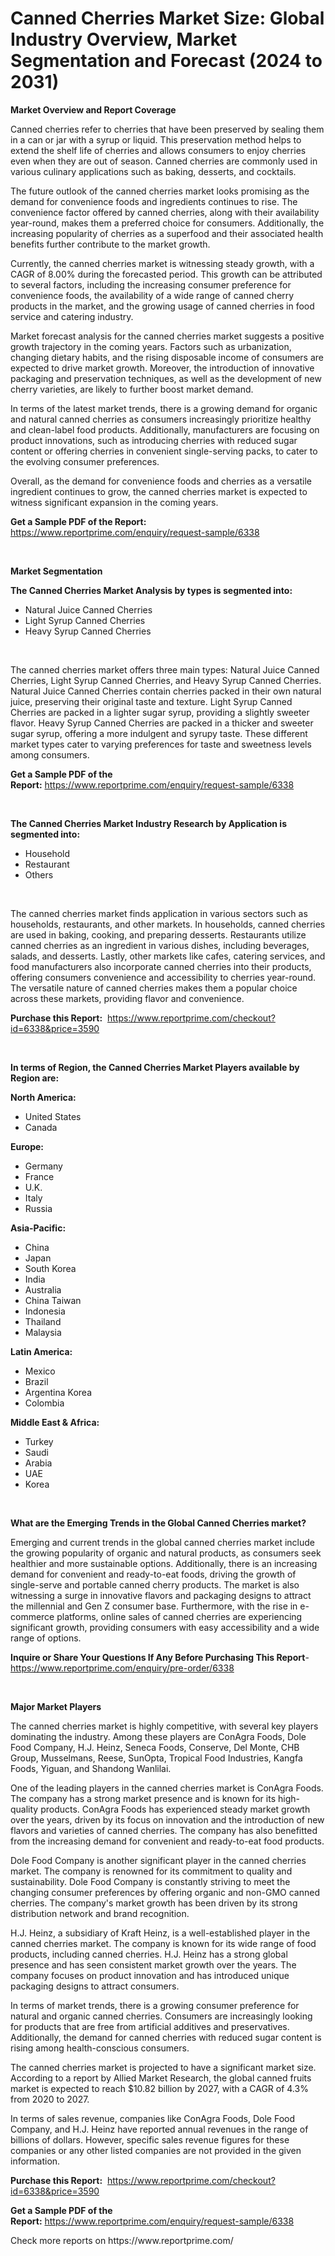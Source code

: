 <p><h1>Canned Cherries Market Size: Global Industry Overview, Market Segmentation and Forecast (2024 to 2031)</h1></p><p><strong>Market Overview and Report Coverage</strong></p>
<p><p>Canned cherries refer to cherries that have been preserved by sealing them in a can or jar with a syrup or liquid. This preservation method helps to extend the shelf life of cherries and allows consumers to enjoy cherries even when they are out of season. Canned cherries are commonly used in various culinary applications such as baking, desserts, and cocktails.</p><p>The future outlook of the canned cherries market looks promising as the demand for convenience foods and ingredients continues to rise. The convenience factor offered by canned cherries, along with their availability year-round, makes them a preferred choice for consumers. Additionally, the increasing popularity of cherries as a superfood and their associated health benefits further contribute to the market growth.</p><p>Currently, the canned cherries market is witnessing steady growth, with a CAGR of 8.00% during the forecasted period. This growth can be attributed to several factors, including the increasing consumer preference for convenience foods, the availability of a wide range of canned cherry products in the market, and the growing usage of canned cherries in food service and catering industry.</p><p>Market forecast analysis for the canned cherries market suggests a positive growth trajectory in the coming years. Factors such as urbanization, changing dietary habits, and the rising disposable income of consumers are expected to drive market growth. Moreover, the introduction of innovative packaging and preservation techniques, as well as the development of new cherry varieties, are likely to further boost market demand.</p><p>In terms of the latest market trends, there is a growing demand for organic and natural canned cherries as consumers increasingly prioritize healthy and clean-label food products. Additionally, manufacturers are focusing on product innovations, such as introducing cherries with reduced sugar content or offering cherries in convenient single-serving packs, to cater to the evolving consumer preferences.</p><p>Overall, as the demand for convenience foods and cherries as a versatile ingredient continues to grow, the canned cherries market is expected to witness significant expansion in the coming years.</p></p>
<p><strong>Get a Sample PDF of the Report:</strong> <a href="https://www.reportprime.com/enquiry/request-sample/6338">https://www.reportprime.com/enquiry/request-sample/6338</a></p>
<p>&nbsp;</p>
<p><strong>Market Segmentation</strong></p>
<p><strong>The Canned Cherries Market Analysis by types is segmented into:</strong></p>
<p><ul><li>Natural Juice Canned Cherries</li><li>Light Syrup Canned Cherries</li><li>Heavy Syrup Canned Cherries</li></ul></p>
<p>&nbsp;</p>
<p><p>The canned cherries market offers three main types: Natural Juice Canned Cherries, Light Syrup Canned Cherries, and Heavy Syrup Canned Cherries. Natural Juice Canned Cherries contain cherries packed in their own natural juice, preserving their original taste and texture. Light Syrup Canned Cherries are packed in a lighter sugar syrup, providing a slightly sweeter flavor. Heavy Syrup Canned Cherries are packed in a thicker and sweeter sugar syrup, offering a more indulgent and syrupy taste. These different market types cater to varying preferences for taste and sweetness levels among consumers.</p></p>
<p><strong>Get a Sample PDF of the Report:</strong>&nbsp;<a href="https://www.reportprime.com/enquiry/request-sample/6338">https://www.reportprime.com/enquiry/request-sample/6338</a></p>
<p>&nbsp;</p>
<p><strong>The Canned Cherries Market Industry Research by Application is segmented into:</strong></p>
<p><ul><li>Household</li><li>Restaurant</li><li>Others</li></ul></p>
<p>&nbsp;</p>
<p><p>The canned cherries market finds application in various sectors such as households, restaurants, and other markets. In households, canned cherries are used in baking, cooking, and preparing desserts. Restaurants utilize canned cherries as an ingredient in various dishes, including beverages, salads, and desserts. Lastly, other markets like cafes, catering services, and food manufacturers also incorporate canned cherries into their products, offering consumers convenience and accessibility to cherries year-round. The versatile nature of canned cherries makes them a popular choice across these markets, providing flavor and convenience.</p></p>
<p><strong>Purchase this Report:</strong>&nbsp; <a href="https://www.reportprime.com/checkout?id=6338&price=3590">https://www.reportprime.com/checkout?id=6338&price=3590</a></p>
<p>&nbsp;</p>
<p><strong>In terms of Region, the Canned Cherries Market Players available by Region are:</strong></p>
<p>
    <p> <strong> North America: </strong>
        <ul>
            <li>United States</li>
            <li>Canada</li>
        </ul>
        </p> 
    <p> <strong> Europe: </strong>
        <ul>
            <li>Germany</li>
            <li>France</li>
            <li>U.K.</li>
            <li>Italy</li>
            <li>Russia</li>
        </ul>
        </p> 
    <p> <strong> Asia-Pacific: </strong>
        <ul>
            <li>China</li>
            <li>Japan</li>
            <li>South Korea</li>
            <li>India</li>
            <li>Australia</li>
            <li>China Taiwan</li>
            <li>Indonesia</li>
            <li>Thailand</li>
            <li>Malaysia</li>
        </ul>
        </p> 
    <p> <strong> Latin America: </strong>
        <ul>
            <li>Mexico</li>
            <li>Brazil</li>
            <li>Argentina Korea</li>
            <li>Colombia</li>
        </ul>
        </p> 
    <p> <strong> Middle East & Africa: </strong>
        <ul>
            <li>Turkey</li>
            <li>Saudi</li>
            <li>Arabia</li>
            <li>UAE</li>
            <li>Korea</li>
        </ul>
    </p>
    </p>
<p>&nbsp;</p>
<p><strong>What are the Emerging Trends in the Global Canned Cherries market?</strong></p>
<p><p>Emerging and current trends in the global canned cherries market include the growing popularity of organic and natural products, as consumers seek healthier and more sustainable options. Additionally, there is an increasing demand for convenient and ready-to-eat foods, driving the growth of single-serve and portable canned cherry products. The market is also witnessing a surge in innovative flavors and packaging designs to attract the millennial and Gen Z consumer base. Furthermore, with the rise in e-commerce platforms, online sales of canned cherries are experiencing significant growth, providing consumers with easy accessibility and a wide range of options.</p></p>
<p><strong>Inquire or Share Your Questions If Any Before Purchasing This Report</strong>- <a href="https://www.reportprime.com/enquiry/pre-order/6338">https://www.reportprime.com/enquiry/pre-order/6338</a></p>
<p>&nbsp;</p>
<p><strong>Major Market Players</strong></p>
<p><p>The canned cherries market is highly competitive, with several key players dominating the industry. Among these players are ConAgra Foods, Dole Food Company, H.J. Heinz, Seneca Foods, Conserve, Del Monte, CHB Group, Musselmans, Reese, SunOpta, Tropical Food Industries, Kangfa Foods, Yiguan, and Shandong Wanlilai.</p><p>One of the leading players in the canned cherries market is ConAgra Foods. The company has a strong market presence and is known for its high-quality products. ConAgra Foods has experienced steady market growth over the years, driven by its focus on innovation and the introduction of new flavors and varieties of canned cherries. The company has also benefitted from the increasing demand for convenient and ready-to-eat food products.</p><p>Dole Food Company is another significant player in the canned cherries market. The company is renowned for its commitment to quality and sustainability. Dole Food Company is constantly striving to meet the changing consumer preferences by offering organic and non-GMO canned cherries. The company's market growth has been driven by its strong distribution network and brand recognition.</p><p>H.J. Heinz, a subsidiary of Kraft Heinz, is a well-established player in the canned cherries market. The company is known for its wide range of food products, including canned cherries. H.J. Heinz has a strong global presence and has seen consistent market growth over the years. The company focuses on product innovation and has introduced unique packaging designs to attract consumers.</p><p>In terms of market trends, there is a growing consumer preference for natural and organic canned cherries. Consumers are increasingly looking for products that are free from artificial additives and preservatives. Additionally, the demand for canned cherries with reduced sugar content is rising among health-conscious consumers.</p><p>The canned cherries market is projected to have a significant market size. According to a report by Allied Market Research, the global canned fruits market is expected to reach $10.82 billion by 2027, with a CAGR of 4.3% from 2020 to 2027.</p><p>In terms of sales revenue, companies like ConAgra Foods, Dole Food Company, and H.J. Heinz have reported annual revenues in the range of billions of dollars. However, specific sales revenue figures for these companies or any other listed companies are not provided in the given information.</p></p>
<p><strong>Purchase this Report:</strong>&nbsp;&nbsp;<a href="https://www.reportprime.com/checkout?id=6338&price=3590">https://www.reportprime.com/checkout?id=6338&price=3590</a></p>
<p></p>
<p><strong>Get a Sample PDF of the Report:</strong>&nbsp;<a href="https://www.reportprime.com/enquiry/request-sample/6338">https://www.reportprime.com/enquiry/request-sample/6338</a></p>
<p>Check more reports on https://www.reportprime.com/</p>